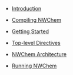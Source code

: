   - [Introduction](Capabilities)

<!-- end list -->

  - [Compiling NWChem](Compiling-NWChem)

<!-- end list -->

  - [Getting Started](Getting-Started)

<!-- end list -->

  - [Top-level Directives](atoplevel)

<!-- end list -->

  - [NWChem Architecture](NWChem-Architecture)

<!-- end list -->

  - [Running NWChem](Running)
